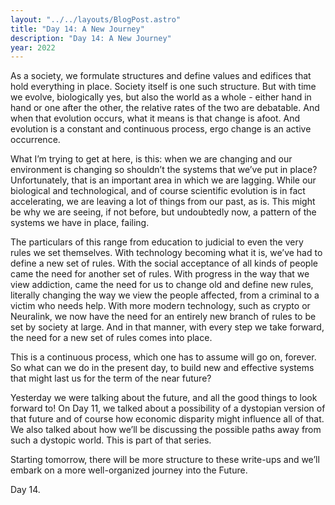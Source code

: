 ```yaml
---
layout: "../../layouts/BlogPost.astro"
title: "Day 14: A New Journey"
description: "Day 14: A New Journey"
year: 2022
---
```


As a society, we formulate structures and define values and edifices that hold everything in place. Society itself is one such structure. But with time we evolve, biologically yes, but also the world as a whole - either hand in hand or one after the other, the relative rates of the two are debatable. And when that evolution occurs, what it means is that change is afoot. And evolution is a constant and continuous process, ergo change is an active occurrence.

What I’m trying to get at here, is this: when we are changing and our environment is changing so shouldn’t the systems that we’ve put in place? Unfortunately, that is an important area in which we are lagging. While our biological and technological, and of course scientific evolution is in fact accelerating, we are leaving a lot of things from our past, as is. This might be why we are seeing, if not before, but undoubtedly now, a pattern of the systems we have in place, failing.

The particulars of this range from education to judicial to even the very rules we set themselves. With technology becoming what it is, we’ve had to define a new set of rules. With the social acceptance of all kinds of people came the need for another set of rules. With progress in the way that we view addiction, came the need for us to change old and define new rules, literally changing the way we view the people affected, from a criminal to a victim who needs help. With more modern technology, such as crypto or Neuralink, we now have the need for an entirely new branch of rules to be set by society at large. And in that manner, with every step we take forward, the need for a new set of rules comes into place.

This is a continuous process, which one has to assume will go on, forever. So what can we do in the present day, to build new and effective systems that might last us for the term of the near future?

  
Yesterday we were talking about the future, and all the good things to look forward to! On Day 11, we talked about a possibility of a dystopian version of that future and of course how economic disparity might influence all of that. We also talked about how we’ll be discussing the possible paths away from such a dystopic world. This is part of that series.

Starting tomorrow, there will be more structure to these write-ups and we’ll embark on a more well-organized journey into the Future.

  
Day 14.

